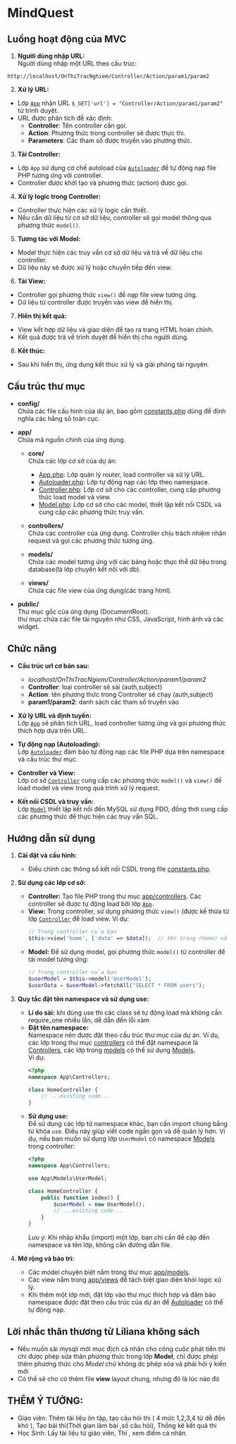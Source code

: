 # MindQuest
## Luồng hoạt động của MVC

1. **Người dùng nhập URL:**  
  Người dùng nhập một URL theo cấu trúc:  
  ```
  http://localhost/OnThiTracNghiem/Controller/Action/param1/param2
  ```

2. **Xử lý URL:**  
  - Lớp [`App`](d:/Source_Code/web/OnThiTracNghiem/app/core/App.php) nhận URL `$_GET['url'] = "Controller/Action/param1/param2"` từ trình duyệt.  
  - URL được phân tích để xác định:  
    - **Controller**: Tên controller cần gọi.  
    - **Action**: Phương thức trong controller sẽ được thực thi.  
    - **Parameters**: Các tham số được truyền vào phương thức.

3. **Tải Controller:**  
  - Lớp `App` sử dụng cơ chế autoload của [`Autoloader`](d:/Source_Code/web/OnThiTracNghiem/app/core/Autoloader.php) để tự động nạp file PHP tương ứng với controller.  
  - Controller được khởi tạo và phương thức (action) được gọi.
 
4. **Xử lý logic trong Controller:**  
  - Controller thực hiện các xử lý logic cần thiết.  
  - Nếu cần dữ liệu từ cơ sở dữ liệu, controller sẽ gọi model thông qua phương thức `model()`.

5. **Tương tác với Model:**  
  - Model thực hiện các truy vấn cơ sở dữ liệu và trả về dữ liệu cho controller.  
  - Dữ liệu này sẽ được xử lý hoặc chuyển tiếp đến view.

6. **Tải View:**  
  - Controller gọi phương thức `view()` để nạp file view tương ứng.  
  - Dữ liệu từ controller được truyền vào view để hiển thị.

7. **Hiển thị kết quả:**  
  - View kết hợp dữ liệu và giao diện để tạo ra trang HTML hoàn chỉnh.  
  - Kết quả được trả về trình duyệt để hiển thị cho người dùng.

8. **Kết thúc:**  
  - Sau khi hiển thị, ứng dụng kết thúc xử lý và giải phóng tài nguyên.


## Cấu trúc thư mục

- **config/**  
  Chứa các file cấu hình của dự án, bao gồm [constants.php](d:/Source_Code/web/OnThiTracNghiem/config/constants.php) dùng để định nghĩa các hằng số toàn cục.

- **app/**  
  Chứa mã nguồn chính của ứng dụng.  
   - **core/**  
      Chứa các lớp cơ sở của dự án:
      - [App.php](d:/Source_Code/web/OnThiTracNghiem/app/core/App.php): Lớp quản lý router, load controller và xử lý URL.
      - [Autoloader.php](d:/Source_Code/web/OnThiTracNghiem/app/core/Autoloader.php): Lớp tự động nạp các lớp theo namespace.
      - [Controller.php](d:/Source_Code/web/OnThiTracNghiem/app/core/Controller.php): Lớp cơ sở cho các controller, cung cấp phương thức load model và view.
      - [Model.php](d:/Source_Code/web/OnThiTracNghiem/app/core/Model.php): Lớp cơ sở cho các model, thiết lập kết nối CSDL và cung cấp các phương thức truy vấn.
  - **controllers/**  
    Chứa các controller của ứng dụng. Controller chịu trách nhiệm nhận request và gọi các phương thức tương ứng.
 
  - **models/**  
    Chứa các model tương ứng với các bảng hoặc thực thể dữ liệu trong database(là lớp chuyên kết nối với db).
  - **views/**  
    Chứa các file view của ứng dụng(các trang html).

- **public/**  
  Thư mục gốc của ứng dụng (DocumentRoot).  
  thư mục chứa các file tài nguyên như CSS, JavaScript, hình ảnh và các widget.

## Chức năng
- __Cấu trúc url cơ bản sau:__
  - _localhost/OnThiTracNgiem/Controller/Action/param1/param2_
  - __Controller__: loại controller sẽ sài (auth,subject)
  - __Action__: tên phương thức trong Controller sẽ chạy (auth,subject)
  - __param1/param2__: danh sách các tham số truyền vào

- **Xử lý URL và định tuyến:**  
  Lớp [`App`](d:/Source_Code/web/OnThiTracNghiem/app/core/App.php) sẽ phân tích URL, load controller tương ứng và gọi phương thức thích hợp dựa trên URL.

- **Tự động nạp (Autoloading):**  
  Lớp [`Autoloader`](d:/Source_Code/web/OnThiTracNghiem/app/core/Autoloader.php) đảm bảo tự động nạp các file PHP dựa trên namespace và cấu trúc thư mục.

- **Controller và View:**  
  Lớp cơ sở [`Controller`](d:/Source_Code/web/OnThiTracNghiem/app/core/Controller.php) cung cấp các phương thức `model()` và `view()` để load model và view trong quá trình xử lý request.

- **Kết nối CSDL và truy vấn:**  
  Lớp [`Model`](d:/Source_Code/web/OnThiTracNghiem/app/core/Model.php) thiết lập kết nối đến MySQL sử dụng PDO, đồng thời cung cấp các phương thức để thực hiện các truy vấn SQL.

## Hướng dẫn sử dụng

1. **Cài đặt và cấu hình:**  
   - Điều chỉnh các thông số kết nối CSDL trong file [constants.php](d:/Source_Code/web/OnThiTracNghiem/config/constants.php).
   

2. **Sử dụng các lớp cơ sở:**
   - **Controller:** Tạo file PHP trong thư mục [app/controllers](d:/Source_Code/web/OnThiTracNghiem/app/controllers). Các controller sẽ được tự động load bởi lớp [`App`](d:/Source_Code/web/OnThiTracNghiem/app/core/App.php).
   - **View:** Trong controller, sử dụng phương thức `view()` (được kế thừa từ lớp [`Controller`](d:/Source_Code/web/OnThiTracNghiem/app/core/Controller.php) để load view. Ví dụ:
     ````php
     // Trong controller của bạn
     $this->view('home', ['data' => $data]);  // tên trang (home) và mảng các tham số sẽ truyền vào trang để hiển thị
     ````
   - **Model:** Để sử dụng model, gọi phương thức `model()` từ controller để tải model tương ứng:
     ````php
     // Trong controller của bạn
     $userModel = $this->model('UserModel');
     $userData = $userModel->fetchAll("SELECT * FROM users");
     ````

4. **Quy tắc đặt tên namespace và sử dụng use:**
   - __Lí do sài:__ 
      khi dùng use thì các class sẽ tự động load mà không cần require_one nhiều lần, dễ dẫn đến lỗi xàm
   - **Đặt tên namespace:**  
     Namespace nên được đặt theo cấu trúc thư mục của dự án. Ví dụ, các lớp trong thư mục [controllers](http://_vscodecontentref_/0) có thể đặt namespace là [Controllers](http://_vscodecontentref_/1), các lớp trong [models](http://_vscodecontentref_/2) có thể sử dụng [Models](http://_vscodecontentref_/3).  
     Ví dụ:
     ````php
     <?php
     namespace App\Controllers;

     class HomeController {
         // ...existing code...
     }
     ````
   - **Sử dụng use:**  
     Để sử dụng các lớp từ namespace khác, bạn cần import chúng bằng từ khóa `use`. Điều này giúp viết code ngắn gọn và dễ quản lý hơn.
     Ví dụ, nếu bạn muốn sử dụng lớp `UserModel` có namespace [Models](http://_vscodecontentref_/4) trong controller:
     ````php
     <?php
     namespace App\Controllers;

     use App\Models\UserModel;

     class HomeController {
         public function index() {
             $userModel = new UserModel();
             // ...existing code...
         }
     }
     ````
     *Lưu ý:* Khi nhập khẩu (import) một lớp, bạn chỉ cần đề cập đến namespace và tên lớp, không cần đường dẫn file.
     
5. **Mở rộng và bảo trì:**
   - Các model chuyên biệt nằm trong thư mục [app/models](d:/Source_Code/web/OnThiTracNghiem/app/models).
   - Các view nằm trong [app/views](d:/Source_Code/web/OnThiTracNghiem/app/views) để tách biệt giao diện khỏi logic xử lý.
   - Khi thêm một lớp mới, đặt lớp vào thư mục thích hợp và đảm bảo namespace được đặt theo cấu trúc của dự án để [Autoloader](d:/Source_Code/web/OnThiTracNghiem/app/core/Autoloader.php) có thể tự động nạp.

## Lời nhắc thân thương từ Liliana không sách
- Nếu muốn sài mysqli mới mục địch cá nhân cho công cuộc phát tiển thì chỉ được phép sửa thân phương thức trong lớp __Model__, chỉ được phép thêm phương thức cho _Model_ chứ không dc phép xóa và phải hỏi ý kiến mới 
- Có thể sẽ cho có thêm file __view__ layout chung, nhưng đó là lúc nào đó


## THÊM Ý TƯỞNG:
- Giáo viên: Thêm tài liệu ôn tập, tạo câu hỏi thi ( 4 mức 1,2,3,4 từ dễ đến khó ), Tạo bài thi(Thời gian làm bài ,số câu hỏi), Thống kê kết quả thi
- Học Sinh: Lấy tài liệu từ giáo viên, Thi , xem điểm cá nhân.